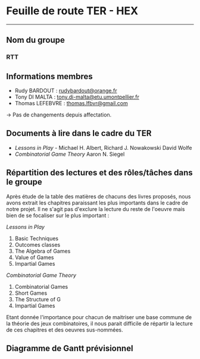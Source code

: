 # Feuille de route TER - HEX
___

## Nom du groupe

### **RTT**

## Informations membres
- Rudy BARDOUT : [rudybardout@orange.fr](rudybardout@orange.fr)
- Tony DI MALTA : [tony.di-malta@etu.umontpellier.fr](tony.di-malta@etu.umontpellier.fr)
- Thomas LEFEBVRE : [thomas.lfbvr@gmail.com](thomas.lfbvr@gmail.com)

-> Pas de changements depuis affectation.

## Documents à lire dans le cadre du TER

- *Lessons in Play* - Michael H. Albert, Richard J. Nowakowski David Wolfe
- *Combinatorial Game Theory* Aaron N. Siegel

## Répartition des lectures et des rôles/tâches dans le groupe

Après étude de la table des matières de chacuns des livres proposés, nous avons extrait les chapitres paraissant les plus importants dans le cadre de notre projet. Il ne s'agit pas d'exclure la lecture du reste de l'oeuvre mais bien de se focaliser sur le plus important :

*Lessons in Play*
1. Basic Techniques
2. Outcomes classes
4. The Algebra of Games
5. Value of Games
7. Impartial Games

*Combinatorial Game Theory*
1. Combinatorial Games
2. Short Games
3. The Structure of G
4. Impartial Games

Etant donnée l'importance pour chacun de maitriser une base commune de la théorie des jeux combinatoires, il nous parait difficile de répartir la lecture de ces chapitres et des oeuvres sus-nommées.


## Diagramme de Gantt prévisionnel
